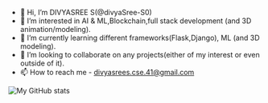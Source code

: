 - 👋 Hi, I’m DIVYASREE S(@divyaSree-S0)
- 👀 I’m interested in AI & ML,Blockchain,full stack development (and 3D animation/modeling).
- 🌱 I’m currently learning different frameworks(Flask,Django), ML (and 3D modeling).
- 💞️ I’m looking to collaborate on any projects(either of my interest or even outside of it).
- 📫 How to reach me - divyasrees.cse.41@gmail.com

<!---
divyaSree-S0/divyaSree-S0 is a ✨ special ✨ repository because its `README.md` (this file) appears on your GitHub profile.
You can click the Preview link to take a look at your changes.
--->
![My GitHub stats](https://github-readme-stats.vercel.app/api?username=divyaSree-S0&hide=stars,issues&show=prs_merged,prs_merged_percentage&show_icons=true&theme=radical)
